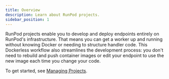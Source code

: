 ```yaml
---
title: Overview
description: Learn about RunPod projects.
sidebar_position: 1
---
```


RunPod projects enable you to develop and deploy endpoints entirely on RunPod's infrastructure. That means you can get a worker up and running without knowing Docker or needing to structure handler code. This Dockerless workflow also streamlines the development process: you don't need to rebuild and push container images or edit your endpoint to use the new image each time you change your code.

To get started, see [Managing Projects](/docs/projects/manage-projects).
